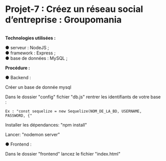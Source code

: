 # Projet-7 : Créez un réseau social d’entreprise : Groupomania
<img scr="/8.png">

<b>Technologies utilisées :</b>

● serveur : NodeJS ;<br />
● framework : Express ;<br />
● base de données : MySQL ;<br />

<b>Procédure :</b>

● Backend :

Créer un base de donnée mysql

Dans le dossier "config" fichier "db.js" rentrer les identifiants de votre base :

    Ex : "const sequelize = new Sequelize(NOM_DE_LA_BD, USERNAME, PASSWORD, {"

Installer les dépendances: "npm install"

Lancer: "nodemon server"

● Frontend :

Dans le dossier "frontend" lancez le fichier "index.html"





